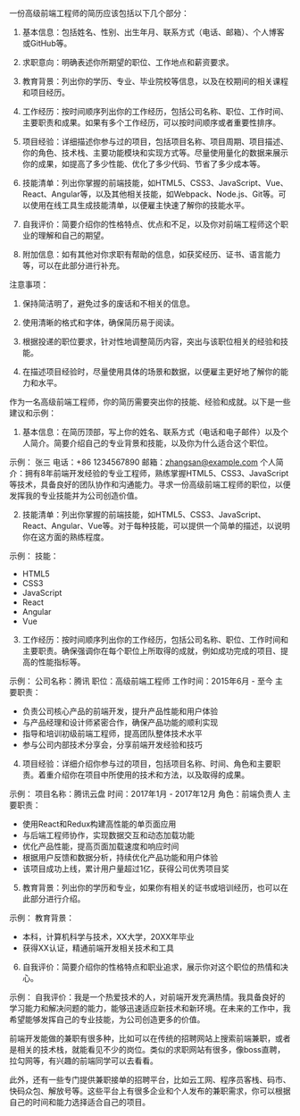 一份高级前端工程师的简历应该包括以下几个部分：

1. 基本信息：包括姓名、性别、出生年月、联系方式（电话、邮箱）、个人博客或GitHub等。

2. 求职意向：明确表述你所期望的职位、工作地点和薪资要求。

3. 教育背景：列出你的学历、专业、毕业院校等信息，以及在校期间的相关课程和项目经历。

4. 工作经历：按时间顺序列出你的工作经历，包括公司名称、职位、工作时间、主要职责和成果。如果有多个工作经历，可以按时间顺序或者重要性排序。

5. 项目经验：详细描述你参与过的项目，包括项目名称、项目周期、项目描述、你的角色、技术栈、主要功能模块和实现方式等。尽量使用量化的数据来展示你的成果，如提高了多少性能、优化了多少代码、节省了多少成本等。

6. 技能清单：列出你掌握的前端技能，如HTML5、CSS3、JavaScript、Vue、React、Angular等，以及其他相关技能，如Webpack、Node.js、Git等。可以使用在线工具生成技能清单，以便雇主快速了解你的技能水平。

7. 自我评价：简要介绍你的性格特点、优点和不足，以及你对前端工程师这个职业的理解和自己的期望。

8. 附加信息：如有其他对你求职有帮助的信息，如获奖经历、证书、语言能力等，可以在此部分进行补充。

注意事项：

1. 保持简洁明了，避免过多的废话和不相关的信息。

2. 使用清晰的格式和字体，确保简历易于阅读。

3. 根据投递的职位要求，针对性地调整简历内容，突出与该职位相关的经验和技能。

4. 在描述项目经验时，尽量使用具体的场景和数据，以便雇主更好地了解你的能力和水平。

作为一名高级前端工程师，你的简历需要突出你的技能、经验和成就。以下是一些建议和示例：

1. 基本信息：在简历顶部，写上你的姓名、联系方式（电话和电子邮件）以及个人简介。简要介绍自己的专业背景和技能，以及你为什么适合这个职位。

示例：
张三
电话：+86 1234567890
邮箱：zhangsan@example.com
个人简介：拥有8年前端开发经验的专业工程师，熟练掌握HTML5、CSS3、JavaScript等技术，具备良好的团队协作和沟通能力。寻求一份高级前端工程师的职位，以便发挥我的专业技能并为公司创造价值。

2. 技能清单：列出你掌握的前端技能，如HTML5、CSS3、JavaScript、React、Angular、Vue等。对于每种技能，可以提供一个简单的描述，以说明你在这方面的熟练程度。

示例：
技能：
- HTML5
- CSS3
- JavaScript
- React
- Angular
- Vue

3. 工作经历：按时间顺序列出你的工作经历，包括公司名称、职位、工作时间和主要职责。确保强调你在每个职位上所取得的成就，例如成功完成的项目、提高的性能指标等。

示例：
公司名称：腾讯
职位：高级前端工程师
工作时间：2015年6月 - 至今
主要职责：
- 负责公司核心产品的前端开发，提升产品性能和用户体验
- 与产品经理和设计师紧密合作，确保产品功能的顺利实现
- 指导和培训初级前端工程师，提高团队整体技术水平
- 参与公司内部技术分享会，分享前端开发经验和技巧

4. 项目经验：详细介绍你参与过的项目，包括项目名称、时间、角色和主要职责。着重介绍你在项目中所使用的技术和方法，以及取得的成果。

示例：
项目名称：腾讯云盘
时间：2017年1月 - 2017年12月
角色：前端负责人
主要职责：
- 使用React和Redux构建高性能的单页面应用
- 与后端工程师协作，实现数据交互和动态加载功能
- 优化产品性能，提高页面加载速度和响应时间
- 根据用户反馈和数据分析，持续优化产品功能和用户体验
- 该项目成功上线，累计用户量超过1亿，获得公司优秀项目奖

5. 教育背景：列出你的学历和专业，如果你有相关的证书或培训经历，也可以在此部分进行介绍。

示例：
教育背景：
- 本科，计算机科学与技术，XX大学，20XX年毕业
- 获得XX认证，精通前端开发相关技术和工具

6. 自我评价：简要介绍你的性格特点和职业追求，展示你对这个职位的热情和决心。

示例：
自我评价：我是一个热爱技术的人，对前端开发充满热情。我具备良好的学习能力和解决问题的能力，能够迅速适应新技术和新环境。在未来的工作中，我希望能够发挥自己的专业技能，为公司创造更多的价值。


前端开发能做的兼职有很多种，比如可以在传统的招聘网站上搜索前端兼职，或者是相关的技术栈，就能看见不少的岗位。类似的求职网站有很多，像boss直聘，拉勾网等，有兴趣的前端同学可以去看看。

此外，还有一些专门提供兼职接单的招聘平台，比如云工网、程序员客栈、码市、快码众包、解放号等。这些平台上有很多企业和个人发布的兼职需求，你可以根据自己的时间和能力选择适合自己的项目。 